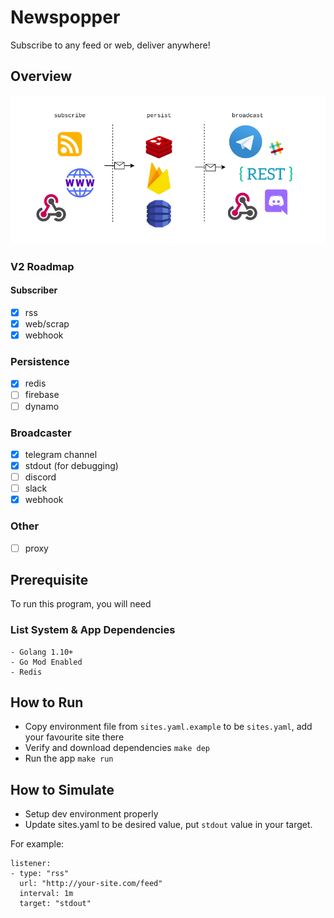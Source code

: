 # Newspopper

Subscribe to any feed or web, deliver anywhere!

## Overview

![image](plan.png)

### V2 Roadmap

#### Subscriber
- [x] rss
- [x] web/scrap
- [x] webhook

### Persistence
- [x] redis
- [ ] firebase
- [ ] dynamo

### Broadcaster
- [x] telegram channel
- [x] stdout (for debugging)
- [ ] discord
- [ ] slack
- [x] webhook

### Other
- [ ] proxy

## Prerequisite

To run this program, you will need

### List System & App Dependencies

```$xslt
- Golang 1.10+
- Go Mod Enabled
- Redis
```

## How to Run

- Copy environment file from `sites.yaml.example` to be `sites.yaml`, add your favourite site there
- Verify and download dependencies `make dep`
- Run the app `make run`

## How to Simulate

- Setup dev environment properly
- Update sites.yaml to be desired value, put `stdout` value in your target.

For example:
```$xslt
listener:
- type: "rss"
  url: "http://your-site.com/feed"
  interval: 1m
  target: "stdout"
```
